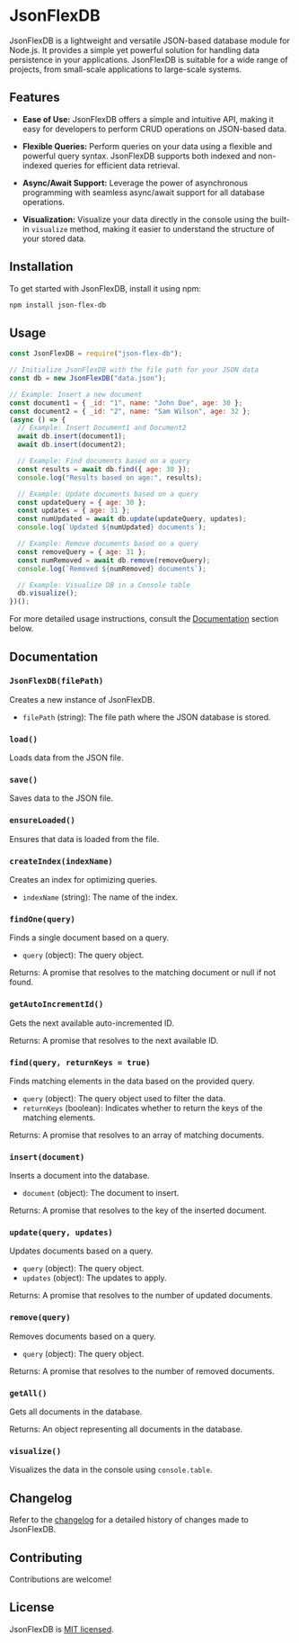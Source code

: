 # JsonFlexDB

JsonFlexDB is a lightweight and versatile JSON-based database module for Node.js. It provides a simple yet powerful solution for handling data persistence in your applications. JsonFlexDB is suitable for a wide range of projects, from small-scale applications to large-scale systems.

## Features

- **Ease of Use:** JsonFlexDB offers a simple and intuitive API, making it easy for developers to perform CRUD operations on JSON-based data.

- **Flexible Queries:** Perform queries on your data using a flexible and powerful query syntax. JsonFlexDB supports both indexed and non-indexed queries for efficient data retrieval.

- **Async/Await Support:** Leverage the power of asynchronous programming with seamless async/await support for all database operations.

- **Visualization:** Visualize your data directly in the console using the built-in `visualize` method, making it easier to understand the structure of your stored data.

## Installation

To get started with JsonFlexDB, install it using npm:

```bash
npm install json-flex-db
```

## Usage

```javascript
const JsonFlexDB = require("json-flex-db");

// Initialize JsonFlexDB with the file path for your JSON data
const db = new JsonFlexDB("data.json");

// Example: Insert a new document
const document1 = { _id: "1", name: "John Doe", age: 30 };
const document2 = { _id: "2", name: "Sam Wilson", age: 32 };
(async () => {
  // Example: Insert Document1 and Document2
  await db.insert(document1);
  await db.insert(document2);

  // Example: Find documents based on a query
  const results = await db.find({ age: 30 });
  console.log("Results based on age:", results);

  // Example: Update documents based on a query
  const updateQuery = { age: 30 };
  const updates = { age: 31 };
  const numUpdated = await db.update(updateQuery, updates);
  console.log(`Updated ${numUpdated} documents`);

  // Example: Remove documents based on a query
  const removeQuery = { age: 31 };
  const numRemoved = await db.remove(removeQuery);
  console.log(`Removed ${numRemoved} documents`);

  // Example: Visualize DB in a Console table
  db.visualize();
})();
```

For more detailed usage instructions, consult the [Documentation](#documentation) section below.

## Documentation

### `JsonFlexDB(filePath)`

Creates a new instance of JsonFlexDB.

- `filePath` (string): The file path where the JSON database is stored.

### `load()`

Loads data from the JSON file.

### `save()`

Saves data to the JSON file.

### `ensureLoaded()`

Ensures that data is loaded from the file.

### `createIndex(indexName)`

Creates an index for optimizing queries.

- `indexName` (string): The name of the index.

### `findOne(query)`

Finds a single document based on a query.

- `query` (object): The query object.

Returns: A promise that resolves to the matching document or null if not found.

### `getAutoIncrementId()`

Gets the next available auto-incremented ID.

Returns: A promise that resolves to the next available ID.

### `find(query, returnKeys = true)`

Finds matching elements in the data based on the provided query.

- `query` (object): The query object used to filter the data.
- `returnKeys` (boolean): Indicates whether to return the keys of the matching elements.

Returns: A promise that resolves to an array of matching documents.

### `insert(document)`

Inserts a document into the database.

- `document` (object): The document to insert.

Returns: A promise that resolves to the key of the inserted document.

### `update(query, updates)`

Updates documents based on a query.

- `query` (object): The query object.
- `updates` (object): The updates to apply.

Returns: A promise that resolves to the number of updated documents.

### `remove(query)`

Removes documents based on a query.

- `query` (object): The query object.

Returns: A promise that resolves to the number of removed documents.

### `getAll()`

Gets all documents in the database.

Returns: An object representing all documents in the database.

### `visualize()`

Visualizes the data in the console using `console.table`.

## Changelog

Refer to the [changelog](CHANGELOG.md) for a detailed history of changes made to JsonFlexDB.

## Contributing

Contributions are welcome!

## License

JsonFlexDB is [MIT licensed](LICENSE).

